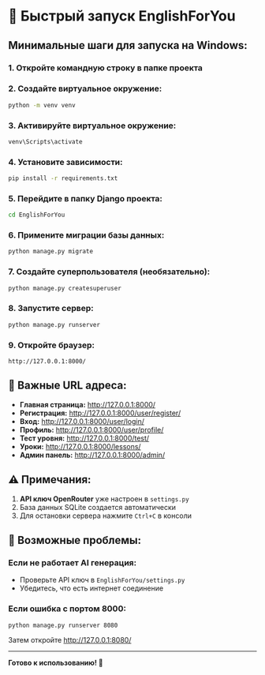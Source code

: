 # 🚀 Быстрый запуск EnglishForYou

## Минимальные шаги для запуска на Windows:

### 1. Откройте командную строку в папке проекта

### 2. Создайте виртуальное окружение:
```cmd
python -m venv venv
```

### 3. Активируйте виртуальное окружение:
```cmd
venv\Scripts\activate
```

### 4. Установите зависимости:
```cmd
pip install -r requirements.txt
```

### 5. Перейдите в папку Django проекта:
```cmd
cd EnglishForYou
```

### 6. Примените миграции базы данных:
```cmd
python manage.py migrate
```

### 7. Создайте суперпользователя (необязательно):
```cmd
python manage.py createsuperuser
```

### 8. Запустите сервер:
```cmd
python manage.py runserver
```

### 9. Откройте браузер:
```
http://127.0.0.1:8000/
```

## 📝 Важные URL адреса:

- **Главная страница:** http://127.0.0.1:8000/
- **Регистрация:** http://127.0.0.1:8000/user/register/
- **Вход:** http://127.0.0.1:8000/user/login/
- **Профиль:** http://127.0.0.1:8000/user/profile/
- **Тест уровня:** http://127.0.0.1:8000/test/
- **Уроки:** http://127.0.0.1:8000/lessons/
- **Админ панель:** http://127.0.0.1:8000/admin/

## ⚠️ Примечания:

1. **API ключ OpenRouter** уже настроен в `settings.py`
2. База данных SQLite создается автоматически
3. Для остановки сервера нажмите `Ctrl+C` в консоли

## 🔧 Возможные проблемы:

### Если не работает AI генерация:
- Проверьте API ключ в `EnglishForYou/settings.py`
- Убедитесь, что есть интернет соединение

### Если ошибка с портом 8000:
```cmd
python manage.py runserver 8080
```
Затем откройте http://127.0.0.1:8080/

---
**Готово к использованию! 🎉**
